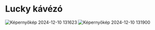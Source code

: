 # Lucky kávézó
![Képernyőkép 2024-12-10 131623](https://github.com/user-attachments/assets/53918c12-ac82-45aa-9191-3a8c955ef218)
![Képernyőkép 2024-12-10 131900](https://github.com/user-attachments/assets/e20f9a00-864d-4361-971c-b864ae148d96)
